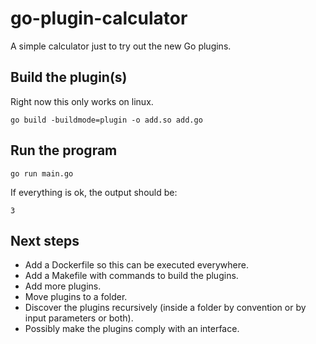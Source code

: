 # go-plugin-calculator
A simple calculator just to try out the new Go plugins.

## Build the plugin(s)

Right now this only works on linux.

    go build -buildmode=plugin -o add.so add.go

## Run the program

    go run main.go

If everything is ok, the output should be:

    3

## Next steps

- Add a Dockerfile so this can be executed everywhere.
- Add a Makefile with commands to build the plugins.
- Add more plugins.
- Move plugins to a folder.
- Discover the plugins recursively (inside a folder by convention or by input parameters or both).
- Possibly make the plugins comply with an interface.
